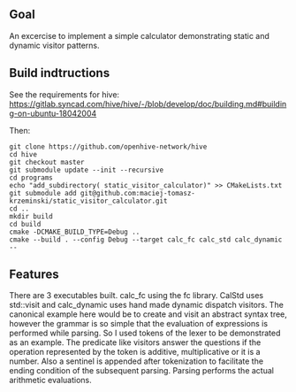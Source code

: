 ## Goal

An excercise to implement a simple calculator demonstrating static and dynamic visitor patterns.


## Build indtructions


See the requirements for hive:
https://gitlab.syncad.com/hive/hive/-/blob/develop/doc/building.md#building-on-ubuntu-18042004

Then:

```
git clone https://github.com/openhive-network/hive
cd hive
git checkout master
git submodule update --init --recursive
cd programs
echo "add_subdirectory( static_visitor_calculator)" >> CMakeLists.txt 
git submodule add git@github.com:maciej-tomasz-krzeminski/static_visitor_calculator.git
cd ..
mkdir build
cd build
cmake -DCMAKE_BUILD_TYPE=Debug ..
cmake --build . --config Debug --target calc_fc calc_std calc_dynamic  --
```


## Features
There are 3 executables built. calc_fc using the fc library. CalStd uses std::visit and calc_dynamic uses hand made dynamic dispatch visitors.
The canonical example here would be to create and visit an abstract syntax tree, however the grammar is so simple that the evaluation of expressions is performed while parsing.
So I used tokens of the lexer to be demonstrated as an example.
The predicate like visitors answer the questions if the operation represented by the token is additive, multiplicative or it is a number. Also a sentinel is appended after tokenization  to facilitate the ending condition of the subsequent parsing. Parsing performs the actual arithmetic evaluations.



